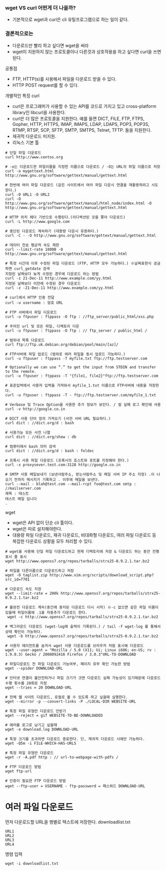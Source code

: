### wget VS curl 어떤게 더 나을까?
- 기본적으로 wget과 curl은 cli 유틸프로그램으로 하는 일이 같다.


### 결론적으로는
- 다운로드만 빨리 하고 싶다면 wget을 써라
- wget이 지원하지 않는 프로토콜이나 다른것과 상호작용을 하고 싶다면 curl을 쓰면 된다.


공통점
- FTP, HTTP(s)를 사용해서 파일을 다운로드 받을 수 있다.
- HTTP POST request를 할 수 있다.


개별적인 특징
curl
- curl은 프로그래머가 사용할 수 있는 API를 코드로 가지고 있고 cross-platform library인 libcurl을 사용한다.
- curl은 더 많은 프로토콜을 지원한다. 예를 들면 DICT, FILE, FTP, FTPS, Gopher, HTTP, HTTPS, IMAP, IMAPS, LDAP, LDAPS, POP3, POP3S, RTMP, RTSP, SCP, SFTP, SMTP, SMTPS, Telnet, TFTP. 들을 지원한다.
- 재귀적 다운로드 미지원.
- 리눅스 기본 툴


```
# 단일 파일 다운로드
curl http://www.centos.org
```
```
# -o는 다운로드한 파일이름을 지정한 이름으로 다운로드 / -O는 URL의 파일 이름으로 저장
curl -o mygettext.html http://www.gnu.org/software/gettext/manual/gettext.html

# 한번에 여러 파일 다운로드 (같은 사이트에서 여러 파일 다운시 연결을 재활용하려고 시도한다.)
curl -O URL1 -O URL2
curl -O http://www.gnu.org/software/gettext/manual/html_node/index.html -O http://www.gnu.org/software/gettext/manual/gettext.html

# HTTP 위치 헤더 기반으로 수행된다.(리디렉션된 곳을 쫓아 다운로드)
curl -L http://www.google.com

# 중단된 다운로드 계속하기 (대용량 다운시 유용하다.)
curl -C - -O http://www.gnu.org/software/gettext/manual/gettext.html

# 데이터 전송 평균적 속도 제한
curl --limit-rate 1000B -O http://www.gnu.org/software/gettext/manual/gettext.html

# 특정 시간대 이후 수정된 파일 다운로드 (FTP, HTTP 모두 가능하다.) ※날짜표현식 궁금하면 curl_getdate 검색
지정된 날짜보다 늦게 수정된 경우에 다운로드 하는 방법
curl -z 21-Dec-11 http://www.example.com/yy.html
지정된 날짜보다 이전에 수정된 경우 다운로드
curl -z -21-Dec-11 http://www.example.com/yy.html

# curl에서 HTTP 인증 전달
curl -u username : 암호 URL

# FTP 서버에서 파일 다운로드
curl -u ftpuser : ftppass -O ftp : //ftp_server/public_html/xss.php

# 주어진 url 및 모든 파일, 디렉토리 다운
curl -u ftpuser : ftppass -O ftp : // ftp_server / public_html /

# 범위내 목록 다운로드
curl ftp://ftp.uk.debian.org/debian/pool/main/[az]/

# FTP서버에 파일 업로드 (범위로 여러 파일을 동시 업로드 가능하다.)
curl -u ftpuser : ftppass -T myfile.txt ftp://ftp.testserver.com

# Optionally we can use “.” to get the input from STDIN and transfer to the remote.
curl -u ftpuser : ftppass -T "{file1, file2}"ftp://ftp.testserver.com

# 표준입력에서 사용자 입력을 가져와서 myfile_1.txt 이름으로 FTP서버에 내용을 저장한다.
curl -u ftpuser : ftppass -T - ftp://ftp.testserver.com/myfile_1.txt

# Verbose 및 Trace Option을 사용한 추가 정보가 보인다. / 컬 실패 로그 확인에 사용
curl -v http://google.co.in

# DICT 사용 단어 정의 가져오기 (사전 서버 URL 필요하다.)
curl dict : //dict.org/d : bash

# 사용가능 모든 사전 나열
curl dict : //dict.org/show : db 

# 컴퓨터에서 bash 의미 검색
curl dict : //dict.org/d : bash : foldoc

# 프록시 사용 파일 다운로드 (프록시의 호스트와 포트를 지정해야 한다.)
curl -x proxysever.test.com:3128 http://google.co.in

# SMTP 사용 메일보내기 (보낸사람주소, 받는사람주소 및 메일 서버 IP 주소 지정) .이 나오기 전까지 메시지가 기록하고 . 이후에 메일을 보낸다.
curl --mail - blah@test.com --mail-rcpt foo@test.com smtp : //mailserver.com
제목 : 테스트
테스트 메일 입니다
.
```








wget
- wget은 API 없이 단순 cli 툴이다.
- wget은 따로 설치해야한다.
- 대용량 파일 다운로드, 재귀 다운로드, 비대화형 다운로드, 여러 파일 다운로드 등 복잡한 다운로드 상황을 모두 처리할 수 있다.

```
# wget을 사용해 단일 파일 다운로드하고 현재 디렉토리에 저장 & 다운로드 하는 동안 진행 표시 줄 표시
wget http://www.openss7.org/repos/tarballs/strx25-0.9.2.1.tar.bz2

# 파일을 다른이름으로 다운로드하고 저장
wget -O taglist.zip http://www.vim.org/scripts/download_script.php?src_id=7701

# 다운로드 속도 지정
wget --limit-rate = 200k http://www.openss7.org/repos/tarballs/strx25-0.9.2.1.tar.bz2

# 불완전 다운로드 계속(중간에 중지된 다운로드 다시 시작) ※-c 없으면 같은 파일 이름이 있을때 파일이름에 .1을 자동추가 다운로드 한다.
 wget -c http://www.openss7.org/repos/tarballs/strx25-0.9.2.1.tar.bz2

# 백그라운드 다운로드 (wget-log에 출력이 기록된다.) / tail -f wget-log 를 통해서 상태 확인이 가능하다.
 wget -b http://www.openss7.org/repos/tarballs/strx25-0.9.2.1.tar.bz2

# 사용자 에이전트를 숨겨서 wget 사용 다운로드를 브라우저 처럼 표시해 다운로드
wget --user-agent = "Mozilla / 5.0 (X11; Ui; Linux i686; en-US; rv : 1.9.0.3) Gecko / 2008092416 Firefox / 3.0.3"URL-TO-DOWNLOAD

# 파일다운로드 전 파일 다운로드 가능여부, 페이지 유무 확인 가능한 방법
wget --spider DOWNLOAD-URL

# 인터넷 연결이 불안전하거나 파일 크기가 크면 다운로드 실패 가능성이 있기때문에 다운로드 수행 횟수를 20회로 지정
wget --tries = 20 DOWNLOAD-URL

# 전체 웹 사이트 다운로드, 로컬로 볼 수 있도록 하고 싶을때 실행한다.
wget --mirror -p --convert-links -P ./LOCAL-DIR WEBSITE-URL

# 특정 파일 유형만 다운로드 안받기
wget --reject = gif WEBSITE-TO-BE-DOWNLOADED

# 에러를 로그로 남기고 싶을때
wget -o download.log DOWNLOAD-URL

# 특정 크기를 초과하면 다운로드 종료한다. 단, 재귀적 다운로드 시에만 가능하다.
wget -Q5m -i FILE-WHICH-HAS-URLS

# 특정 파일 유형만 다운로드
wget -r -A.pdf http : // url-to-webpage-with-pdfs /

# FTP 다운로드 방법
wget ftp-url

# 인증이 필요한 FTP 다운로드 방법
wget --ftp-user = USERNAME - ftp-password = 패스워드 DOWNLOAD-URL
```
# 여러 파일 다운로드
먼저 다운로드할 URL을 행별로 텍스트에 저장한다.
downloadlist.txt
```
URL1
URL2
URL3
URL4
```
명령 입력
```
wget -i downloadlist.txt
```



